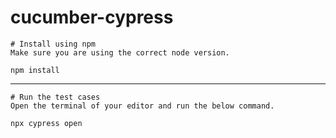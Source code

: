 # cucumber-cypress

```
# Install using npm
Make sure you are using the correct node version.

npm install
```
------------------------------------------------------------

```
# Run the test cases
Open the terminal of your editor and run the below command.

npx cypress open
```
